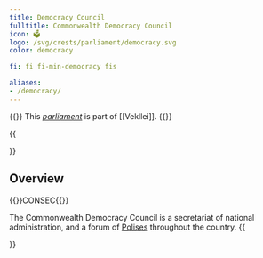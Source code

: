 ```yaml
---
title: Democracy Council
fulltitle: Commonwealth Democracy Council
icon: 🗳️
logo: /svg/crests/parliament/democracy.svg
color: democracy

fi: fi fi-min-democracy fis

aliases:
- /democracy/
---
```

{{<note series>}}
 This *[parliament](/parliaments/)* is part of [[Vekllei]].
{{</note>}}

{{<section>}}
## Overview
{{<boxtag teal>}}CONSEC{{</boxtag>}}

The Commonwealth Democracy Council is a secretariat of national administration, and a forum of [Polises](/polis/) throughout the country.
{{</section>}}